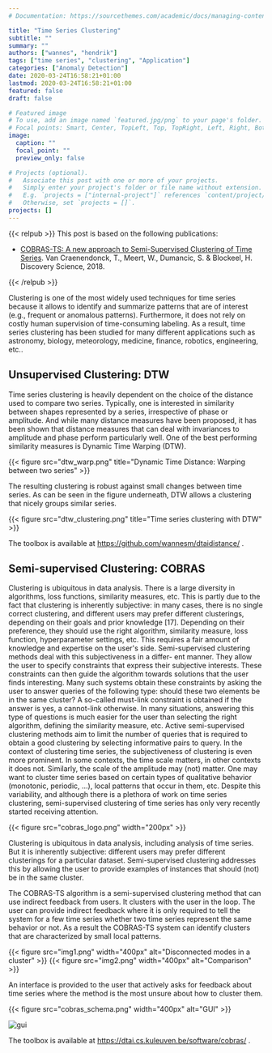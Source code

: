 ```yaml
---
# Documentation: https://sourcethemes.com/academic/docs/managing-content/

title: "Time Series Clustering"
subtitle: ""
summary: ""
authors: ["wannes", "hendrik"]
tags: ["time series", "clustering", "Application"]
categories: ["Anomaly Detection"]
date: 2020-03-24T16:58:21+01:00
lastmod: 2020-03-24T16:58:21+01:00
featured: false
draft: false

# Featured image
# To use, add an image named `featured.jpg/png` to your page's folder.
# Focal points: Smart, Center, TopLeft, Top, TopRight, Left, Right, BottomLeft, Bottom, BottomRight.
image:
  caption: ""
  focal_point: ""
  preview_only: false

# Projects (optional).
#   Associate this post with one or more of your projects.
#   Simply enter your project's folder or file name without extension.
#   E.g. `projects = ["internal-project"]` references `content/project/deep-learning/index.md`.
#   Otherwise, set `projects = []`.
projects: []
---
```



{{< relpub >}}
This post is based on the following publications:

- [COBRAS-TS: A new approach to Semi-Supervised Clustering of Time Series](https://dtai.cs.kuleuven.be/software/cobras/cobras_ts_cameraready.pdf). Van Craenendonck, T., Meert, W., Dumancic, S. & Blockeel, H. Discovery Science, 2018.

{{< /relpub >}}

Clustering is one of the most widely used techniques for time series because it allows to identify and summarize patterns that are of interest (e.g., frequent or anomalous patterns). Furthermore, it does not rely on costly human supervision of time-consuming labeling.
As a result, time series clustering has been studied for many different applications such as astronomy, biology, meteorology, medicine, finance, robotics, engineering, etc..

## Unsupervised Clustering: DTW

Time series clustering is heavily dependent on the choice of the distance used to compare two series. Typically, one is interested in similarity between shapes represented by a series, irrespective of phase or amplitude. And while many distance measures have been proposed, it has been shown that distance measures that can deal with invariances to amplitude and phase perform particularly well.
One of the best performing similarity measures is Dynamic Time Warping (DTW).

{{< figure src="dtw_warp.png" title="Dynamic Time Distance: Warping between two series" >}}

The resulting clustering is robust against small changes between time series. As can be seen in the figure underneath, DTW allows a clustering that nicely groups similar series.

{{< figure src="dtw_clustering.png" title="Time series clustering with DTW" >}}


The toolbox is available at https://github.com/wannesm/dtaidistance/ .



## Semi-supervised Clustering: COBRAS

Clustering is ubiquitous in data analysis. There is a large diversity in algorithms, loss functions, similarity measures, etc. This is partly due to the fact that clustering is inherently subjective: in many cases, there is no single correct clustering, and different users may prefer different clusterings, depending on their goals and prior knowledge [17]. Depending on their preference, they should use the right algorithm, similarity measure, loss function, hyperparameter settings, etc. This requires a fair amount of knowledge and expertise on the user's side.
Semi-supervised clustering methods deal with this subjectiveness in a differ- ent manner. They allow the user to specify constraints that express their subjective interests. These constraints can then guide the algorithm towards solutions that the user finds interesting. Many such systems obtain these constraints by asking the user to answer queries of the following type: should these two elements be in the same cluster? A so-called must-link constraint is obtained if the answer is yes, a cannot-link otherwise. In many situations, answering this type of questions is much easier for the user than selecting the right algorithm, defining the similarity measure, etc. Active semi-supervised clustering methods
aim to limit the number of queries that is required to obtain a good clustering by selecting informative pairs to query.
In the context of clustering time series, the subjectiveness of clustering is even more prominent. In some contexts, the time scale matters, in other contexts it does not. Similarly, the scale of the amplitude may (not) matter. One may want to cluster time series based on certain types of qualitative behavior (monotonic, periodic, ...), local patterns that occur in them, etc. Despite this variability, and although there is a plethora of work on time series clustering, semi-supervised clustering of time series has only very recently started receiving attention.

{{< figure src="cobras_logo.png" width="200px" >}}

Clustering is ubiquitous in data analysis, including analysis of time series. But it is inherently subjective: different users may prefer different clusterings for a particular dataset. Semi-supervised clustering addresses this by allowing the user to provide examples of instances that should (not) be in the same cluster. 

The COBRAS-TS algorithm is a semi-supervised clustering method that can use indirect feedback from users. It clusters with the user in the loop. The user can provide indirect feedback where it is only required to tell the system for a few time series whether two time series represent the same behavior or not. As a result the COBRAS-TS system can identify clusters that are characterized by small local patterns.

{{< figure src="img1.png" width="400px" alt="Disconnected modes in a cluster" >}}
{{< figure src="img2.png" width="400px" alt="Comparison" >}}

An interface is provided to the user that actively asks for feedback about time series where the method is the most unsure about how to cluster them.

{{< figure src="cobras_schema.png" width="400px" alt="GUI" >}}

![gui](cobras_example.png)

The toolbox is available at https://dtai.cs.kuleuven.be/software/cobras/ .




